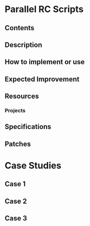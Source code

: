 # Parallel RC Scripts
## Contents
## Description
## How to implement or use
## Expected Improvement
## Resources
### Projects
## Specifications
## Patches
# Case Studies
## Case 1
## Case 2
## Case 3

